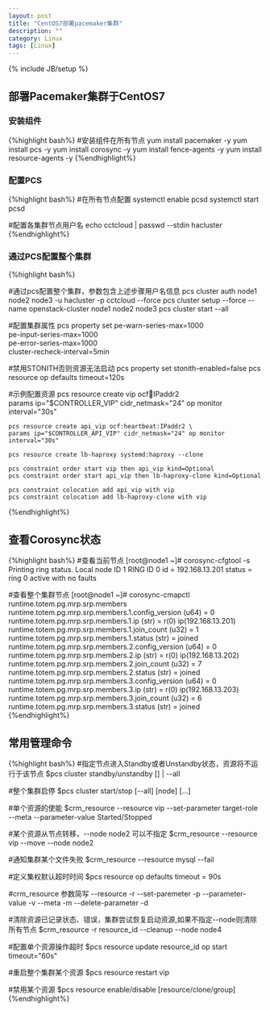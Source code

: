 ```yaml
---
layout: post
title: "CentOS7部署pacemaker集群"
description: ""
category: Linux
tags: [Linux]
---
```

{% include JB/setup %}
## 部署Pacemaker集群于CentOS7

### 安装组件
{%highlight bash%}
#安装组件在所有节点
    yum install pacemaker -y
    yum install pcs -y
    yum install corosync -y
    yum install fence-agents -y
    yum install resource-agents -y
{%endhighlight%}

### 配置PCS
{%highlight bash%}
#在所有节点配置
    systemctl enable pcsd
    systemctl start pcsd

#配置各集群节点用户名
    echo cctcloud | passwd --stdin hacluster
{%endhighlight%}

### 通过PCS配置整个集群
{%highlight bash%}

#通过pcs配置整个集群，参数包含上述步骤用户名信息
    pcs cluster auth node1 node2 node3 -u hacluster -p cctcloud --force
    pcs cluster setup --force --name openstack-cluster node1 node2 node3
    pcs cluster start --all

#配置集群属性
    pcs property set pe-warn-series-max=1000 \
    pe-input-series-max=1000 \
    pe-error-series-max=1000 \
    cluster-recheck-interval=5min

#禁用STONITH否则资源无法启动
    pcs property set stonith-enabled=false
    pcs resource op defaults timeout=120s


#示例配置资源
    pcs resource create vip ocf:heartbeat:IPaddr2 \
    params ip="$CONTROLLER_VIP" cidr_netmask="24" op monitor interval="30s"

    pcs resource create api_vip ocf:heartbeat:IPaddr2 \
    params ip="$CONTROLLER_API_VIP" cidr_netmask="24" op monitor interval="30s"

    pcs resource create lb-haproxy systemd:haproxy --clone

    pcs constraint order start vip then api_vip kind=Optional
    pcs constraint order start api_vip then lb-haproxy-clone kind=Optional

    pcs constraint colocation add api_vip with vip
    pcs constraint colocation add lb-haproxy-clone with vip
{%endhighlight%}

## 查看Corosync状态
{%highlight bash%}
#查看当前节点
[root@node1 ~]# corosync-cfgtool -s
Printing ring status.
Local node ID 1
RING ID 0
        id      = 192.168.13.201
        status  = ring 0 active with no faults

#查看整个集群节点
[root@node1 ~]# corosync-cmapctl runtime.totem.pg.mrp.srp.members
runtime.totem.pg.mrp.srp.members.1.config_version (u64) = 0
runtime.totem.pg.mrp.srp.members.1.ip (str) = r(0) ip(192.168.13.201) 
runtime.totem.pg.mrp.srp.members.1.join_count (u32) = 1
runtime.totem.pg.mrp.srp.members.1.status (str) = joined
runtime.totem.pg.mrp.srp.members.2.config_version (u64) = 0
runtime.totem.pg.mrp.srp.members.2.ip (str) = r(0) ip(192.168.13.202) 
runtime.totem.pg.mrp.srp.members.2.join_count (u32) = 7
runtime.totem.pg.mrp.srp.members.2.status (str) = joined
runtime.totem.pg.mrp.srp.members.3.config_version (u64) = 0
runtime.totem.pg.mrp.srp.members.3.ip (str) = r(0) ip(192.168.13.203) 
runtime.totem.pg.mrp.srp.members.3.join_count (u32) = 6
runtime.totem.pg.mrp.srp.members.3.status (str) = joined
{%endhighlight%}

## 常用管理命令
{%highlight bash%}
#指定节点进入Standby或者Unstandby状态，资源将不运行于该节点
$pcs cluster standby/unstandby [<node>] | --all

#整个集群启停
$pcs cluster start/stop [--all] [node] [...]

#单个资源的使能
$crm_resource --resource vip --set-parameter target-role --meta --parameter-value Started/Stopped

#某个资源从节点转移，--node node2 可以不指定
$crm_resource --resource vip --move --node node2

#通知集群某个文件失败
$crm_resource --resource mysql --fail

#定义集权默认超时时间
$pcs resource op defaults timeout = 90s

#crm_resource 参数简写
--resource              -r
--set-paremeter         -p
--parameter-value       -v
--meta                  -m
--delete-parameter      -d

#清除资源已记录状态、错误，集群尝试恢复启动资源,如果不指定--node则清除所有节点
$crm_resource -r resource_id --cleanup --node node4

#配置单个资源操作超时
$pcs resource update resource_id op start timeout="60s"

#重启整个集群某个资源
$pcs resource restart vip

#禁用某个资源
$pcs resource enable/disable [resource/clone/group]
{%endhighlight%}
